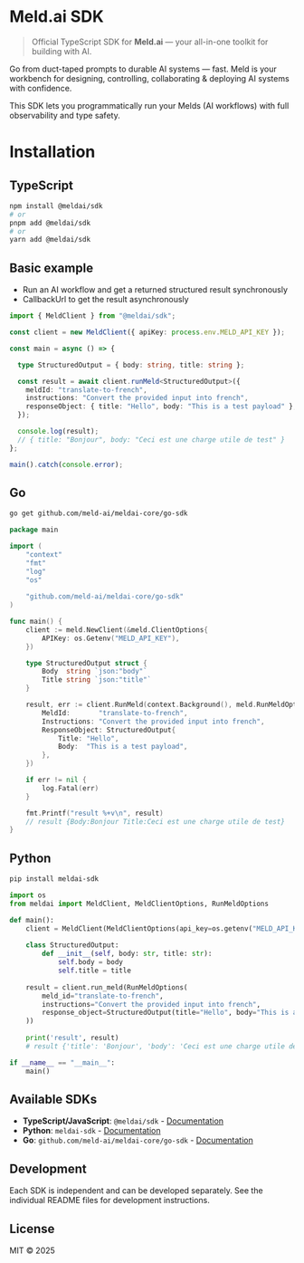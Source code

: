 # Meld.ai SDK

> Official TypeScript SDK for **Meld.ai** — your all-in-one toolkit for building with AI.

Go from duct-taped prompts to durable AI systems — fast. Meld is your workbench for designing, controlling, collaborating & deploying AI systems with confidence. 

This SDK lets you programmatically run your Melds (AI workflows) with full observability and type safety.

# Installation

## TypeScript

```bash
npm install @meldai/sdk
# or
pnpm add @meldai/sdk
# or
yarn add @meldai/sdk
```

## Basic example

- Run an AI workflow and get a returned structured result synchronously
- CallbackUrl to get the result asynchronously

```ts
import { MeldClient } from "@meldai/sdk";

const client = new MeldClient({ apiKey: process.env.MELD_API_KEY });

const main = async () => {

  type StructuredOutput = { body: string, title: string };

  const result = await client.runMeld<StructuredOutput>({
    meldId: "translate-to-french",
    instructions: "Convert the provided input into french",
    responseObject: { title: "Hello", body: "This is a test payload" },
  });

  console.log(result);
  // { title: "Bonjour", body: "Ceci est une charge utile de test" }
};

main().catch(console.error);
```

## Go

```bash
go get github.com/meld-ai/meldai-core/go-sdk
```

```go
package main

import (
    "context"
    "fmt"
    "log"
    "os"
    
    "github.com/meld-ai/meldai-core/go-sdk"
)

func main() {
    client := meld.NewClient(&meld.ClientOptions{
        APIKey: os.Getenv("MELD_API_KEY"),
    })

    type StructuredOutput struct {
        Body  string `json:"body"`
        Title string `json:"title"`
    }

    result, err := client.RunMeld(context.Background(), meld.RunMeldOptions[StructuredOutput]{
        MeldId:       "translate-to-french",
        Instructions: "Convert the provided input into french",
        ResponseObject: StructuredOutput{
            Title: "Hello",
            Body:  "This is a test payload",
        },
    })

    if err != nil {
        log.Fatal(err)
    }

    fmt.Printf("result %+v\n", result)
    // result {Body:Bonjour Title:Ceci est une charge utile de test}
}
```

## Python

```bash
pip install meldai-sdk
```

```python
import os
from meldai import MeldClient, MeldClientOptions, RunMeldOptions

def main():
    client = MeldClient(MeldClientOptions(api_key=os.getenv("MELD_API_KEY")))
    
    class StructuredOutput:
        def __init__(self, body: str, title: str):
            self.body = body
            self.title = title
    
    result = client.run_meld(RunMeldOptions(
        meld_id="translate-to-french",
        instructions="Convert the provided input into french",
        response_object=StructuredOutput(title="Hello", body="This is a test payload"),
    ))
    
    print('result', result)
    # result {'title': 'Bonjour', 'body': 'Ceci est une charge utile de test'}

if __name__ == "__main__":
    main()
```

## Available SDKs

- **TypeScript/JavaScript**: `@meldai/sdk` - [Documentation](typescript/README.md)
- **Python**: `meldai-sdk` - [Documentation](python/README.md)  
- **Go**: `github.com/meld-ai/meldai-core/go-sdk` - [Documentation](go/README.md)

## Development

Each SDK is independent and can be developed separately. See the individual README files for development instructions.

## License

MIT © 2025